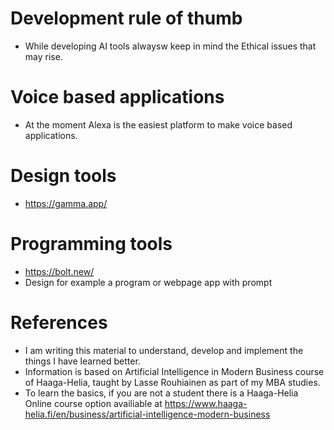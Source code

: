 # Development rule of thumb
- While developing AI tools alwaysw keep in mind the Ethical issues that may rise.

# Voice based applications
- At the moment Alexa is the easiest platform to make voice based applications.


# Design tools
- https://gamma.app/

# Programming tools
- https://bolt.new/
- Design for example a program or webpage app with prompt


# References
- I am writing this material to understand, develop and implement the things I have learned better.
- Information is based on Artificial Intelligence in Modern Business course of Haaga-Helia, taught by Lasse Rouhiainen as part of my MBA studies.
- To learn the basics, if you are not a student there is a Haaga-Helia Online course option availiable at https://www.haaga-helia.fi/en/business/artificial-intelligence-modern-business

